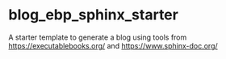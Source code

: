 # blog_ebp_sphinx_starter
A starter template to generate a blog using tools from https://executablebooks.org/ and https://www.sphinx-doc.org/ 
